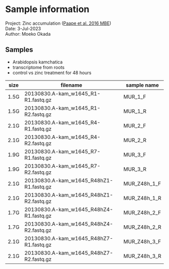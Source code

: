 # Sample information

Project: Zinc accumulation ([Paape et al. 2016 MBE](https://academic.oup.com/mbe/article/33/11/2781/2271619))  
Date: 3-Jul-2023  
Author: Moeko Okada  

## Samples

- Arabidopsis kamchatica
- transcriptome from roots
- control vs zinc treatment for 48 hours

| size | filename                                | sample name  |
| ---- | --------------------------------------- | ------------ |
| 1.5G | 20130830.A-kam_w1645_R1-R1.fastq.gz     | MUR_1_F      |
| 1.5G | 20130830.A-kam_w1645_R1-R2.fastq.gz     | MUR_1_R      |
| 2.1G | 20130830.A-kam_w1645_R4-R1.fastq.gz     | MUR_2_F      |
| 2.1G | 20130830.A-kam_w1645_R4-R2.fastq.gz     | MUR_2_R      |
| 1.9G | 20130830.A-kam_w1645_R7-R1.fastq.gz     | MUR_3_F      |
| 1.9G | 20130830.A-kam_w1645_R7-R2.fastq.gz     | MUR_3_R      |
| 2.1G | 20130830.A-kam_w1645_R48hZ1-R1.fastq.gz | MUR_Z48h_1_F |
| 2.1G | 20130830.A-kam_w1645_R48hZ1-R2.fastq.gz | MUR_Z48h_1_R |
| 1.7G | 20130830.A-kam_w1645_R48hZ4-R1.fastq.gz | MUR_Z48h_2_F |
| 1.7G | 20130830.A-kam_w1645_R48hZ4-R2.fastq.gz | MUR_Z48h_2_R |
| 2.1G | 20130830.A-kam_w1645_R48hZ7-R1.fastq.gz | MUR_Z48h_3_F |
| 2.1G | 20130830.A-kam_w1645_R48hZ7-R2.fastq.gz | MUR_Z48h_3_R |
